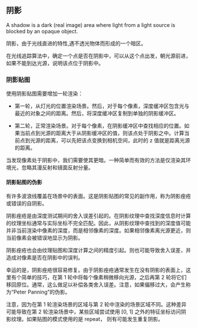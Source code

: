 ## 阴影

A shadow is a dark (real image) area where light from a light source is blocked by an opaque object.

阴影，由于光线直进的特性,遇不透光物体而形成的一个暗区。

在光线追踪算法中，确定一个点是否在阴影中，可以从这个点出发，朝光源前进，如果不能到达光源，说明该点位于阴影中。

### 阴影贴图

使用阴影贴图需要增加一轮渲染：

- 第一轮，从灯光的位置渲染场景。然后，对于每个像素，深度缓冲区包含光与最近的对象之间的距离。然后，将深度缓冲区复制到单独的阴影缓冲区。

- 第二轮，正常渲染场景。对于每个像素，在阴影缓冲区中查找相应的位置。如果当前点到光源的距离大于从阴影缓冲区的值，则该点处于阴影之中。计算当前点到光源的距离，可以先把该点变换到相机空间，此时的 z 值就是距离光源的距离。

当发现像素处于阴影中，我们需要使其更暗。一种简单而有效的方法是仅渲染其环境光，忽略其漫反射和镜面反射分量。

#### 阴影贴图的伪影

有许多波浪线覆盖在场景中的表面。这是阴影贴图的常见的副作用，称为阴影痤疮或错误的自阴影。

阴影痤疮是由深度测试期间的舍入误差引起的。在阴影纹理中查找深度信息时计算的纹理坐标通常与实际坐标不完全匹配。因此，从阴影纹理中查找到的深度值可能并非当前渲染中像素的深度，而是相邻像素的深度。如果相邻像素离光源更近，则当前像素会被错误地显示为阴影。

阴影痤疮也会由纹理贴图和深度计算之间的精度引起。则也可能导致舍入误差，并造成对像素是否在阴影中的误判。

幸运的是，阴影痤疮很容易修复。由于阴影痤疮通常发生在没有阴影的表面上，这里有个简单的技巧，在第 1 轮中将每个像素稍微移向光源，之后再第 2 轮将它们移回原位。通常，这么做足以补偿各类舍入误差。注意，如果偏移过大，会产生称为“Peter Panning”的伪影。

注意，因为在第 1 轮渲染场景的区域与第 2 轮中渲染的场景区域不同。这种差异可能导致在第 2 轮渲染场景中，某些区域尝试使用 [0, 1] 之外的特征坐标访问阴影纹理。如果贴图的模式使用的是 repeat， 则有可能发生重复阴影。